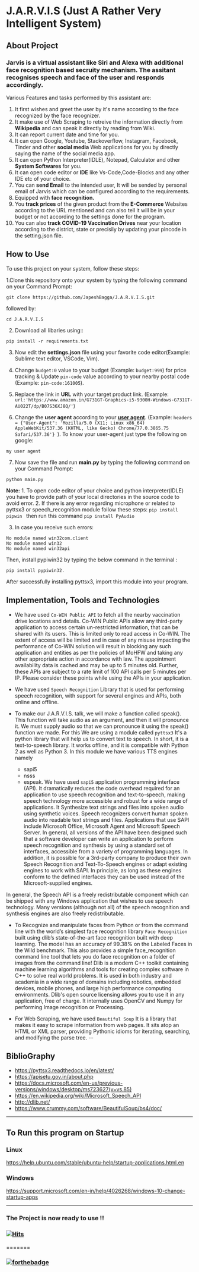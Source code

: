 # J.A.R.V.I.S (Just A Rather Very Intelligent System)

## About Project 

### Jarvis is a virtual assistant like Siri and Alexa with additional face recognition based secruity mechanism. The assitant recognises speech and face of the user and responds accordingly. 

Various Features and tasks performed by this assistant are:

1. It first wishes and greet the user by it's name according to the face recognized by the face recognizer.
2. It make use of Web Scraping to retreive the information directly from **Wikipedia** and can speak it directly by reading from Wiki.
3. It can report current date and time for you.
4. It can open Google, Youtube, Stackoverflow, Instagram, Facebook, Tinder and other **social media** Web applications for you by directly saying the name of the social media app.
5. It can open Python Interpreter(IDLE), Notepad, Calculator and other **System Softwares** for you.
6. It can open code editor or **IDE** like Vs-Code,Code-Blocks and any other IDE etc of your choice.
7. You can **send Email** to the intended user, It will be sended by personal email of Jarvis which can be configured according to the requirements.
8. Equipped with **face recognition.**
9. You **track prices** of the given product from the **E-Commerce** Websites according to the URL mentioned and can also tell it will be in your budget or not according to the settings done for the program.
10. You can also **track COVID-19 Vaccination Drives** near your location according to the district, state or precisily by updating your pincode in the setting.json file. 


## How to Use

To use this project on your system, follow these steps:

1.Clone this repository onto your system by typing the following command on your Command Prompt:
```
git clone https://github.com/JapeshBagga/J.A.R.V.I.S.git
```
followed by:

```
cd J.A.R.V.I.S
```

2. Download all libaries using::
```
pip install -r requirements.txt
```

3.  Now edit the **settings.json** file using your favorite code editor(Example: Sublime text editor, VSCode, Vim).

4. Change ```budget:0```  value to your budget (Example: ```budget:999```) for price tracking & Update ```pin-code``` value according to your nearby postal code (Example: ```pin-code:161005```).

5. Replace the link in **URL** with your target product link. (Example: ```url:'https://www.amazon.in/G731GT-Graphics-i5-9300H-Windows-G731GT-AU022T/dp/B07S36XJ8Q/'```)

6. Change the **user agent** according to your [**user agent**](https://www.google.com/search?q=my+user+agent&oq=my+user&aqs=chrome.1.69i57j0l5.2294j1j7&sourceid=chrome&ie=UTF-8). (Example: ```headers = {"User-Agent": 'Mozilla/5.0 (X11; Linux x86_64) AppleWebKit/537.36 (KHTML, like Gecko) Chrome/77.0.3865.75 Safari/537.36'} ```). 
To know your user-agent just type the following  on google:
  ```
  my user agent
  ```

7. Now save the file and run **main.py** by typing the following command on your Command Prompt:

```
python main.py
```

**Note:** 1. To open code editor of your choice and python interpreter(IDLE) you have to provide
path of your local directories in the source code to avoid error.
2. If there is any error regarding microphone or related to pyttsx3 or speech_recognition module  follow these steps:
    ```pip install pipwin ```
   then run this command
    ```pip install PyAudio ```

3. In case you receive such errors: 

```
No module named win32com.client
No module named win32
No module named win32api 
```
Then, install pypiwin32 by typing the below command in the terminal :
```
pip install pypiwin32.
```
After successfully installing pyttsx3, import this module into your program.


## Implementation, Tools and Technologies

- We have used ```Co-WIN Public API``` to fetch all the nearby vaccination drive locations and details. Co-WIN Public APIs allow any third-party application to access certain un-restricted information, that can be shared with its users. This is limited only to read access in Co-WIN. The extent of access will be limited and in case of any misuse impacting the performance of Co-WIN solution will result in blocking any such application and entities as per the policies of MoHFW and taking any other appropriate action in accordance with law. The appointment availability data is cached and may be up to 5 minutes old. Further, these APIs are subject to a rate limit of 100 API calls per 5 minutes per IP. Please consider these points while using the APIs in your application.

- We have used ```Speech Recognition``` Library that is used for performing speech recognition, with support for several engines and APIs, both online and offline.

- To make our J.A.R.V.I.S. talk, we will make a function called speak(). This function will take audio as an argument, and then it will pronounce it. We must supply audio so that we can pronounce it using the speak() function we made. For this We are using a module called ```pyttsx3``` It's a python library that will help us to convert text to speech. In short, it is a text-to-speech library.
It works offline, and it is compatible with Python 2 as well as Python 3. In this module we have various TTS engines namely
    - sapi5
    - nsss 
    - espeak. 
We have used ```sapi5``` application programming interface (API). It dramatically reduces the code overhead required for an application to use speech recognition and text-to-speech, making speech technology more accessible and robust for a wide range of applications. It Synthesize text strings and files into spoken audio using synthetic voices. Speech recognizers convert human spoken audio into readable text strings and files.
Applications that use SAPI include Microsoft Office, Microsoft Agent and Microsoft Speech Server.
In general, all versions of the API have been designed such that a software developer can write an application to perform speech recognition and synthesis by using a standard set of interfaces, accessible from a variety of programming languages. In addition, it is possible for a 3rd-party company to produce their own Speech Recognition and Text-To-Speech engines or adapt existing engines to work with SAPI. In principle, as long as these engines conform to the defined interfaces they can be used instead of the Microsoft-supplied engines.

In general, the Speech API is a freely redistributable component which can be shipped with any Windows application that wishes to use speech technology. Many versions (although not all) of the speech recognition and synthesis engines are also freely redistributable.


- To Recognize and manipulate faces from Python or from the command line with the world’s simplest face recognition library ```Face Recognition``` built using dlib’s state-of-the-art face recognition built with deep learning. The model has an accuracy of 99.38% on the Labeled Faces in the Wild benchmark. This also provides a simple face_recognition command line tool that lets
you do face recognition on a folder of images from the command line! Dlib is a modern C++ toolkit containing machine learning algorithms and tools for creating complex software in C++ to solve real world problems. It is used in both industry and academia in a wide range of domains including robotics, embedded devices, mobile phones, and large high performance computing environments. Dlib's open source licensing allows you to use it in any application, free of charge. It internally uses OpenCV and Numpy for performing Image recognition or Processing. 

- For Web Scraping, we have used ```Beautiful Soup``` It is a library that makes it easy to scrape information from web pages. It sits atop an HTML or XML parser, providing Pythonic idioms for iterating, searching, and modifying the parse tree.
-- 


## BiblioGraphy 
- https://pyttsx3.readthedocs.io/en/latest/
- https://apisetu.gov.in/about.php
- https://docs.microsoft.com/en-us/previous-versions/windows/desktop/ms723627(v=vs.85)
- https://en.wikipedia.org/wiki/Microsoft_Speech_API
- http://dlib.net/
- https://www.crummy.com/software/BeautifulSoup/bs4/doc/


---

## To Run this program on Startup
### Linux
https://help.ubuntu.com/stable/ubuntu-help/startup-applications.html.en

### Windows
https://support.microsoft.com/en-in/help/4026268/windows-10-change-startup-apps

---

### The Project is now ready to use !!

### [![Hits](https://hits.seeyoufarm.com/api/count/incr/badge.svg?url=https%3A%2F%2Fgithub.com%2Fgjbae1212%2Fhit-counter&count_bg=%23313129&title_bg=%231F1F1F&icon=purescript.svg&icon_color=%23FFDD00&title=Repository+Vists&edge_flat=true)](https://hits.seeyoufarm.com)
=======               

### [![forthebadge](https://forthebadge.com/images/badges/made-with-python.svg)](https://forthebadge.com)
